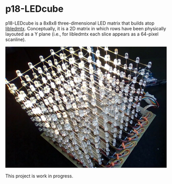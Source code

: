 # p18-LEDcube
p18-LEDcube is a 8x8x8 three-dimensional LED matrix that builds atop [libledmtx](https://github.com/jalopezg-git/libledmtx).
Conceptually, it is a 2D matrix in which rows have been physically layouted as a Y plane (i.e., for libledmtx each slice appears as a 64-pixel scanline).

![p18-LEDcube hardware](doc/hardware.jpg)

This project is work in progress.
